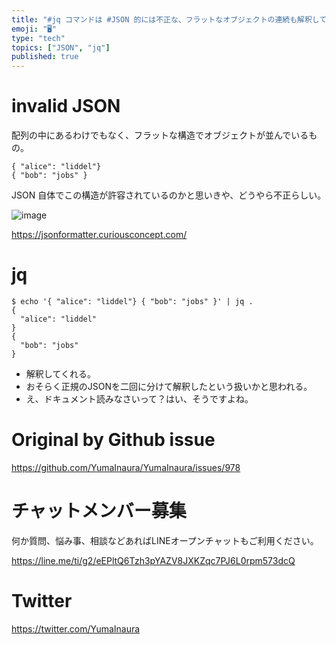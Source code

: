 ```yaml
---
title: "#jq コマンドは #JSON 的には不正な、フラットなオブジェクトの連続も解釈してくれるっぽい"
emoji: "🖥"
type: "tech"
topics: ["JSON", "jq"]
published: true
---
```


# invalid JSON

配列の中にあるわけでもなく、フラットな構造でオブジェクトが並んでいるもの。

```
{ "alice": "liddel"}
{ "bob": "jobs" }
```

JSON 自体でこの構造が許容されているのかと思いきや、どうやら不正らしい。

![image](https://user-images.githubusercontent.com/13635059/55201222-5f60bc00-5205-11e9-9aad-85fa12b81bc7.png)

https://jsonformatter.curiousconcept.com/

# jq


```shell
$ echo '{ "alice": "liddel"} { "bob": "jobs" }' | jq .
{
  "alice": "liddel"
}
{
  "bob": "jobs"
}
```

- 解釈してくれる。
- おそらく正規のJSONを二回に分けて解釈したという扱いかと思われる。
- え、ドキュメント読みなさいって？はい、そうですよね。


# Original by Github issue

https://github.com/YumaInaura/YumaInaura/issues/978








<!-- Update From Qiita API -->

# チャットメンバー募集


何か質問、悩み事、相談などあればLINEオープンチャットもご利用ください。

https://line.me/ti/g2/eEPltQ6Tzh3pYAZV8JXKZqc7PJ6L0rpm573dcQ





# Twitter


https://twitter.com/YumaInaura


<!-- Update From Qiita API -->


